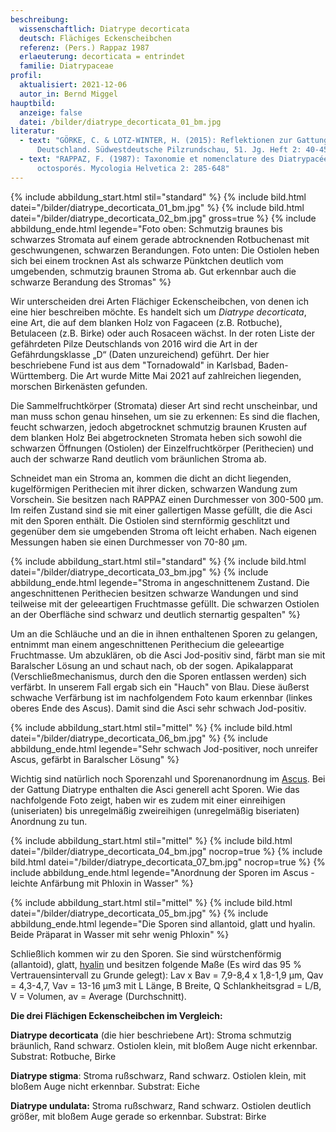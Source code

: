 ```yaml
---
beschreibung:
  wissenschaftlich: Diatrype decorticata
  deutsch: Flächiges Eckenscheibchen
  referenz: (Pers.) Rappaz 1987
  erlaeuterung: decorticata = entrindet
  familie: Diatrypaceae
profil:
  aktualisiert: 2021-12-06
  autor_in: Bernd Miggel
hauptbild:
  anzeige: false
  datei: /bilder/diatrype_decorticata_01_bm.jpg
literatur:
  - text: "GÖRKE, C. & LOTZ-WINTER, H. (2015): Reflektionen zur Gattung Diatrype in
      Deutschland. Südwestdeutsche Pilzrundschau, 51. Jg. Heft 2: 40-45"
  - text: "RAPPAZ, F. (1987): Taxonomie et nomenclature des Diatrypacées a asques
      octosporés. Mycologia Helvetica 2: 285-648"
---
```

{% include abbildung_start.html stil="standard" %}
{% include bild.html datei="/bilder/diatrype_decorticata_01_bm.jpg" %}
{% include bild.html datei="/bilder/diatrype_decorticata_02_bm.jpg" gross=true %}
{% include abbildung_ende.html legende="Foto oben: Schmutzig braunes bis schwarzes Stromata auf einem gerade abtrocknenden Rotbuchenast mit geschwungenen, schwarzen Berandungen. Foto unten: Die Ostiolen heben sich bei einem trocknen Ast als schwarze Pünktchen deutlich vom umgebenden, schmutzig braunen Stroma ab. Gut erkennbar auch die schwarze Berandung des Stromas" %}

Wir unterscheiden drei Arten Flächiger Eckenscheibchen, von denen ich eine hier beschreiben möchte. Es handelt sich um *Diatrype decorticata*, eine Art, die auf dem blanken Holz von Fagaceen (z.B. Rotbuche), Betulaceen (z.B. Birke) oder auch Rosaceen wächst. In der roten Liste der gefährdeten Pilze Deutschlands von 2016 wird die Art in der Gefährdungsklasse „D“ (Daten unzureichend) geführt. Der hier beschriebene Fund ist aus dem "Tornadowald" in Karlsbad, Baden-Württemberg. Die Art wurde Mitte Mai 2021 auf zahlreichen liegenden, morschen Birkenästen gefunden.

Die Sammelfruchtkörper (Stromata) dieser Art sind recht unscheinbar, und man muss schon genau hinsehen, um sie zu erkennen: Es sind die flachen, feucht schwarzen, jedoch abgetrocknet schmutzig braunen Krusten auf dem blanken Holz Bei abgetrockneten Stromata heben sich sowohl die schwarzen Öffnungen (Ostiolen) der Einzelfruchtkörper (Perithecien) und auch der schwarze Rand deutlich vom bräunlichen Stroma ab.

Schneidet man ein Stroma an, kommen die dicht an dicht liegenden, kugelförmigen Perithecien mit ihrer dicken, schwarzen Wandung zum Vorschein. Sie besitzen nach RAPPAZ einen Durchmesser von 300-500 µm. Im reifen Zustand sind sie mit einer gallertigen Masse gefüllt, die die Asci mit den Sporen enthält. Die Ostiolen sind sternförmig geschlitzt und gegenüber dem sie umgebenden Stroma oft leicht erhaben. Nach eigenen Messungen haben sie einen Durchmesser von 70-80 µm.

{% include abbildung_start.html stil="standard" %}
{% include bild.html datei="/bilder/diatrype_decorticata_03_bm.jpg" %}
{% include abbildung_ende.html legende="Stroma in angeschnittenem Zustand. Die angeschnittenen Perithecien besitzen schwarze Wandungen und sind teilweise mit der geleeartigen Fruchtmasse gefüllt. Die schwarzen Ostiolen an der Oberfläche sind schwarz und deutlich sternartig gespalten" %}

Um an die Schläuche und an die in ihnen enthaltenen Sporen zu gelangen, entnimmt man einem angeschnittenen Perithecium die geleeartige Fruchtmasse. Um abzuklären, ob die Asci Jod-positiv sind, färbt man sie mit Baralscher Lösung an und schaut nach, ob der sogen. Apikalapparat (Verschließmechanismus, durch den die Sporen entlassen werden) sich verfärbt. In unserem Fall ergab sich ein "Hauch" von Blau. Diese äußerst schwache Verfärbung ist im nachfolgendem Foto kaum erkennbar (linkes oberes Ende des Ascus). Damit sind die Asci sehr schwach Jod-positiv.

{% include abbildung_start.html stil="mittel" %}
{% include bild.html datei="/bilder/diatrype_decorticata_06_bm.jpg" %}
{% include abbildung_ende.html legende="Sehr schwach Jod-positiver, noch unreifer Ascus, gefärbt in Baralscher Lösung" %}

Wichtig sind natürlich noch Sporenzahl und Sporenanordnung im [Ascus](Asci "Glossar"). Bei der Gattung Diatrype enthalten die Asci generell acht Sporen. Wie das nachfolgende Foto zeigt, haben wir es zudem mit einer einreihigen (uniseriaten) bis unregelmäßig zweireihigen (unregelmäßig biseriaten) Anordnung zu tun.

{% include abbildung_start.html stil="mittel" %}
{% include bild.html datei="/bilder/diatrype_decorticata_04_bm.jpg" nocrop=true %}
{% include bild.html datei="/bilder/diatrype_decorticata_07_bm.jpg" nocrop=true %}
{% include abbildung_ende.html legende="Anordnung der Sporen im Ascus - leichte Anfärbung mit Phloxin in Wasser" %}

{% include abbildung_start.html stil="mittel" %}
{% include bild.html datei="/bilder/diatrype_decorticata_05_bm.jpg" %}
{% include abbildung_ende.html legende="Die Sporen sind allantoid, glatt und hyalin. Beide Präparat in Wasser mit sehr wenig Phloxin" %}

Schließlich kommen wir zu den Sporen. Sie sind würstchenförmig (allantoid), glatt, [hyalin](hyalin "Glossar") und besitzen folgende Maße (Es wird das 95 % Vertrauensintervall zu Grunde gelegt): Lav x Bav = 7,9-8,4 x 1,8-1,9 µm, Qav = 4,3-4,7, Vav = 13-16 µm3 mit L Länge, B Breite, Q Schlankheitsgrad = L/B, V = Volumen, av = Average (Durchschnitt).

**Die drei Flächigen Eckenscheibchen im Vergleich:**

**Diatrype decorticata** (die hier beschriebene Art): Stroma schmutzig bräunlich, Rand schwarz. Ostiolen klein, mit bloßem Auge nicht erkennbar. Substrat: Rotbuche, Birke

**Diatrype stigma**: Stroma rußschwarz, Rand schwarz. Ostiolen klein, mit bloßem Auge nicht erkennbar. Substrat: Eiche

**Diatrype undulata:** Stroma rußschwarz, Rand schwarz. Ostiolen deutlich größer, mit bloßem Auge gerade so erkennbar. Substrat: Birke